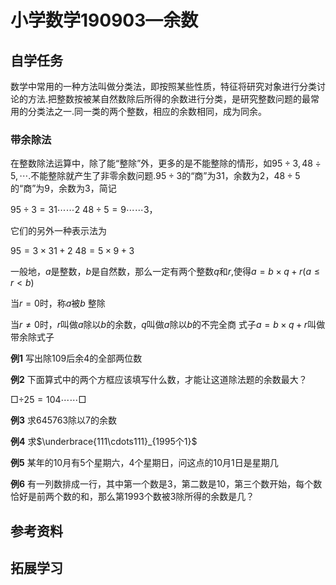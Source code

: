 # 小学数学190903—余数

## 自学任务

数学中常用的一种方法叫做分类法，即按照某些性质，特征将研究对象进行分类讨论的方法.把整数按被某自然数除后所得的余数进行分类，是研究整数问题的最常用的分类法之一.同一类的两个整数，相应的余数相同，成为同余。

### 带余除法

在整数除法运算中，除了能“整除”外，更多的是不能整除的情形，如$95\div3,48\div5,\cdots.$不能整除就产生了非零余数问题.$95\div3$的“商”为31，余数为2，$48\div5$的“商”为9，余数为3，简记

$95\div3=31\cdots\cdots2$			$48\div5=9\cdots\cdots3$，

它们的另外一种表示法为

$95=3\times31+2$			$48=5\times9+3$

一般地，$a$是整数，$b$是自然数，那么一定有两个整数$q$和$r$,使得$a=b\times q+r(a\leq r<b)$

当$r=0$时，称$a$被$b$ 整除

当$r\neq0$时，$r$叫做$a$除以$b$的余数，$q$叫做$a$除以$b$的不完全商
式子$a=b\times q+r$叫做带余除式子

**例1** 写出除109后余4的全部两位数



**例2** 下面算式中的两个方框应该填写什么数，才能让这道除法题的余数最大？

$\Box\div25=104\cdots\cdots\Box$




**例3** 求645763除以7的余数





**例4** 求$\underbrace{111\cdots111}_{1995个1}$




**例5** 某年的10月有5个星期六，4个星期日，问这点的10月1日是星期几





**例6** 有一列数排成一行，其中第一个数是3，第二数是10，第三个数开始，每个数恰好是前两个数的和，那么第1993个数被3除所得的余数是几？







## 参考资料



## 拓展学习